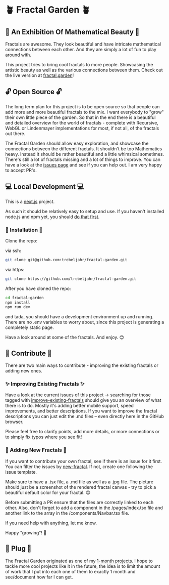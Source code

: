 # 🪴 Fractal Garden 🪴

## 📐 An Exhibition Of Mathematical Beauty 📐 

Fractals are awesome. They look beautiful and have intricate mathematical connections between each other. And they are simply a lot of fun to play around with. 

This project tries to bring cool fractals to more people. Showcasing the artistic beauty as well as the various connections between them. 
Check out the live version at [fractal.garden](fractal.garden)!

## 🔓 Open Source 🔓

The long term plan for this project is to be open source so that people can add more and more beautiful fractals to the mix. I want everybody to "grow" their own little piece of the garden. So that in the end there is a beautiful and detailed overview for the world of fractals - complete with Recursive, WebGL or Lindenmayer implementations for most, if not all, of the fractals out there. 

The Fractal Garden should allow easy exploration, and showcase the connections between the different fractals. It shouldn't be too Mathematics heavy.  Instead it should be rather beautiful and a little whimsical sometimes. There's still a lot of fractals missing and a lot of things to improve. You can have a look at the [issues page]() and see if you can help out. I am very happy to accept PR's.

## 💻 Local Development 💻

This is a [next.js](https://nextjs.org/) project. 

As such it should be relatively easy to setup and use. 
If you haven't installed node.js and npm yet, you should [do that first](https://nodejs.dev/en/learn/how-to-install-nodejs/). 

### 🔌 Installation 🔌

Clone the repo: 

via ssh: 
```bash
git clone git@github.com:trebeljahr/fractal-garden.git
``` 

via https:
```bash
git clone https://github.com/trebeljahr/fractal-garden.git
```

After you have cloned the repo: 

```bash
cd fractal-garden
npm install
npm run dev
```

and tada, you should have a development environment up and running. There are no .env variables to worry about, since this project is generating a completely static page. 

Have a look around at some of the fractals. And enjoy. 😊

## 💪 Contribute 💪

There are two main ways to contribute - improving the existing fractals or adding new ones. 

### ✨ Improving Existing Fractals ✨

Have a look at the current issues of this project -> searching for those tagged with [improve-existing-fractals](https://github.com/trebeljahr/fractal-garden/issues?q=is%3Aissue+is%3Aopen+label%3Aimprove-existing-fractals) should give you an overview of what there is to do. Mostly it's adding better mobile support, speed improvements, and better descriptions. If you want to improve the fractal descriptions you can just edit the .md files – even directly here in the GitHub browser. 

Please feel free to clarify points, add more details, or more connections or to simply fix typos where you see fit!

### 🌿 Adding New Fractals 🌿
If you want to contribute your own fractal, see if there is an issue for it first. You can filter the issues by [new-fractal](https://github.com/trebeljahr/fractal-garden/issues?q=is%3Aissue+is%3Aopen+label%3Anew-fractal). If not, create one following the issue template. 

Make sure to have a <your-fractal>.tsx file, a <your-fractal>.md file as well as a <your-fractal>.jpg file. The picture should just be a screenshot of the rendered fractal canvas - try to pick a beautiful default color for your fractal. 😊

Before submitting a PR ensure that the files are correctly linked to each other. Also, don't forget to add a <FractalLink> component in the /pages/index.tsx file and another link to the array in the /components/Navbar.tsx file.

If you need help with anything, let me know. 

Happy "growing"! 🌱

## 🌌 Plug 🌌

The Fractal Garden originated as one of my [1-month projects](trebeljahr.com/now). I hope to tackle more cool projects like it in the future, the idea is to limit the amount of work that I put into each one of them to exactly 1 month and see/document how far I can get. 
